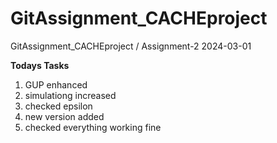 # GitAssignment_CACHEproject
GitAssignment_CACHEproject / Assignment-2 2024-03-01

**Todays Tasks**

1. GUP enhanced
2. simulationg increased
3. checked epsilon
4. new version added
5. checked everything working fine

